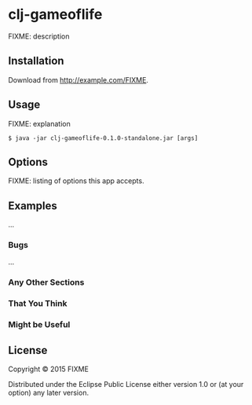 # clj-gameoflife

FIXME: description

## Installation

Download from http://example.com/FIXME.

## Usage

FIXME: explanation

    $ java -jar clj-gameoflife-0.1.0-standalone.jar [args]

## Options

FIXME: listing of options this app accepts.

## Examples

...

### Bugs

...

### Any Other Sections
### That You Think
### Might be Useful

## License

Copyright © 2015 FIXME

Distributed under the Eclipse Public License either version 1.0 or (at
your option) any later version.
